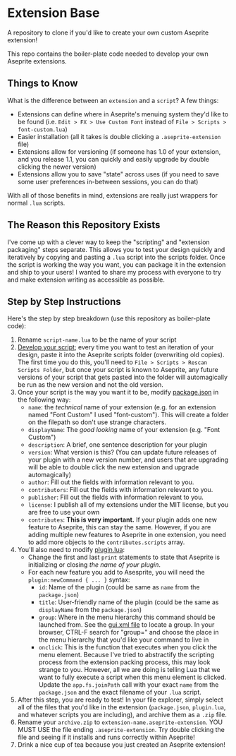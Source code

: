 # Extension Base
A repository to clone if you'd like to create your own custom Aseprite extension!

This repo contains the boiler-plate code needed to develop your own Aseprite extensions.

## Things to Know

What is the difference between an `extension` and a `script`? A few things:
* Extensions can define where in Aseprite's menuing system they'd like to be found (i.e. `Edit > FX > Use Custom Font` instead of `File > Scripts > font-custom.lua`)
* Easier installation (all it takes is double clicking a `.aseprite-extension` file)
* Extensions allow for versioning (if someone has 1.0 of your extension, and you release 1.1, you can quickly and easily upgrade by double clicking the newer version)
* Extensions allow you to save "state" across uses (if you need to save some user preferences in-between sessions, you can do that)

With all of those benefits in mind, extensions are really just wrappers for normal `.lua` scripts.

## The Reason this Repository Exists

I've come up with a clever way to keep the "scripting" and "extension packaging" steps separate. This allows you to test your design quickly and iteratively by copying and pasting a `.lua` script into the scripts folder. Once the script is working the way you want, you can package it in the extension and ship to your users! I wanted to share my process with everyone to try and make extension writing as accessible as possible.

## Step by Step Instructions

Here's the step by step breakdown (use this repository as boiler-plate code):

1. Rename `script-name.lua` to be the name of your script
2. [Develop your script](./extension/script-name.lua); every time you want to test an iteration of your design, paste it into the Aseprite scripts folder (overwriting old copies). The first time you do this, you'll need to `File > Scripts > Rescan Scripts Folder`, but once your script is known to Aseprite, any future versions of your script that gets pasted into the folder will automagically be run as the new version and not the old version.
3. Once your script is the way you want it to be, modify [package.json](./extension/package.json) in the following way:
    * `name`: the _technical_ name of your extension (e.g. for an extension named "Font Custom" I used "font-custom"). This will create a folder on the filepath so don't use strange characters.
    * `displayName`: The _good looking_ name of your extension (e.g. "Font Custom")
    * `description`: A brief, one sentence description for your plugin
    * `version`: What version is this? (You can update future releases of your plugin with a new version number, and users that are upgrading will be able to double click the new extension and upgrade automagically)
    * `author`: Fill out the fields with information relevant to you.
    * `contributors`: Fill out the fields with information relevant to you.
    * `publisher`: Fill out the fields with information relevant to you.
    * `license`: I publish all of my extensions under the MIT license, but you are free to use your own
    * `contributes`: **This is very important.** If your plugin adds one new feature to Aseprite, this can stay the same. However, if you are adding multiple new features to Aseprite in one extension, you need to add more objects to the `contributes.scripts` array.
4. You'll also need to modify [plugin.lua](./extension/plugin.lua):
    * Change the first and last `print` statements to state that Aseprite is initializing or closing _the name of your plugin_.
    * For each new feature you add to Asesprite, you will need the `plugin:newCommand { ... }` syntax:
        * `id`: Name of the plugin (could be same as `name` from the `package.json`)
        * `title`: User-friendly name of the plugin (could be the same as `displayName` from the `package.json`)
        * `group`: Where in the menu hierarchy this command should be launched from. See the [gui.xml file](https://github.com/aseprite/aseprite/blob/main/data/gui.xml) to locate a group. In your browser, CTRL-F search for "group=" and choose the place in the menu hierarchy that you'd like your command to live in
        * `onclick`: This is the function that executes when you click the menu element. Because I've tried to abstractify the scripting process from the extension packing process, this may look strange to you. However, all we are doing is telling Lua that we want to fully execute a script when this menu element is clicked. Update the `app.fs.joinPath` call with your exact `name` from the `package.json` and the exact filename of your `.lua` script.
5. After this step, you are ready to test! In your file explorer, simply select all of the files that you'd like in the extension (`package.json`, `plugin.lua`, and whatever scripts you are including), and archive them as a `.zip` file.
6. Rename your `archive.zip` to `extension-name.aseprite-extension`. YOU MUST USE the file ending `.aseprite-extension`. Try double clicking the file and seeing if it installs and runs correctly within Aseprite! 
7. Drink a nice cup of tea because you just created an Aseprite extension!
